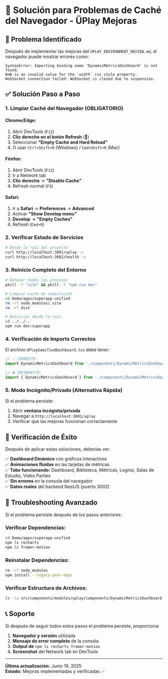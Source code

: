 # 🔧 Solución para Problemas de Caché del Navegador - ÜPlay Mejoras

## 🚨 Problema Identificado

Después de implementar las mejoras del `UPLAY_ENVIRONMENT_REVIEW.md`, el navegador puede mostrar errores como:

```
SyntaxError: Importing binding name 'DynamicMetricsDashboard' is not found.
NaN is an invalid value for the `width` css style property.
WebSocket connection failed: WebSocket is closed due to suspension.
```

## ✅ Solución Paso a Paso

### 1. **Limpiar Caché del Navegador (OBLIGATORIO)**

#### **Chrome/Edge:**
1. Abrir DevTools (`F12`)
2. **Clic derecho en el botón Refresh** (🔄)
3. Seleccionar **"Empty Cache and Hard Reload"**
4. O usar `Ctrl+Shift+R` (Windows) / `Cmd+Shift+R` (Mac)

#### **Firefox:**
1. Abrir DevTools (`F12`)
2. Ir a Network tab
3. **Clic derecho** → **"Disable Cache"**
4. Refresh normal (`F5`)

#### **Safari:**
1. Ir a **Safari** → **Preferences** → **Advanced**
2. Activar **"Show Develop menu"**
3. **Develop** → **"Empty Caches"**
4. Refresh (`Cmd+R`)

### 2. **Verificar Estado de Servicios**

```bash
# Desde la raíz del proyecto
curl http://localhost:3001/uplay -v
curl http://localhost:3002/health -v
```

### 3. **Reinicio Completo del Entorno**

```bash
# Detener todos los procesos
pkill -f "vite" && pkill -f "npm run dev"

# Limpiar caché de compilación
cd Demo/apps/superapp-unified
rm -rf node_modules/.vite
rm -rf dist

# Reiniciar desde la raíz
cd ../../..
npm run dev:superapp
```

### 4. **Verificación de Imports Correctos**

El archivo `UPlayGamifiedDashboard.tsx` debe tener:

```typescript
// ✅ CORRECTO:
import DynamicMetricsDashboard from './components/DynamicMetricsDashboard';

// ❌ INCORRECTO:
import { DynamicMetricsDashboard } from './components/DynamicMetricsDashboard';
```

### 5. **Modo Incógnito/Privado (Alternativa Rápida)**

Si el problema persiste:
1. Abrir **ventana incógnita/privada**
2. Navegar a `http://localhost:3001/uplay`
3. Verificar que las mejoras funcionan correctamente

## 🎯 Verificación de Éxito

Después de aplicar estas soluciones, deberías ver:

✅ **Dashboard Dinámico** con gráficos interactivos  
✅ **Animaciones fluidas** en las tarjetas de métricas  
✅ **Tabs funcionando:** Dashboard, Biblioteca, Métricas, Logros, Salas de Estudio, Video Parties  
✅ **Sin errores** en la consola del navegador  
✅ **Datos reales** del backend NestJS (puerto 3002)  

## 🔧 Troubleshooting Avanzado

Si el problema persiste después de los pasos anteriores:

### **Verificar Dependencias:**
```bash
cd Demo/apps/superapp-unified
npm ls recharts
npm ls framer-motion
```

### **Reinstalar Dependencias:**
```bash
rm -rf node_modules
npm install --legacy-peer-deps
```

### **Verificar Estructura de Archivos:**
```bash
ls -la src/components/modules/uplay/components/DynamicMetricsDashboard.tsx
```

## 📞 Soporte

Si después de seguir todos estos pasos el problema persiste, proporciona:

1. **Navegador y versión** utilizada
2. **Mensaje de error completo** de la consola
3. **Output de** `npm ls recharts framer-motion`
4. **Screenshot** del Network tab en DevTools

---

**Última actualización:** Junio 19, 2025  
**Estado:** Mejoras implementadas y verificadas ✅ 